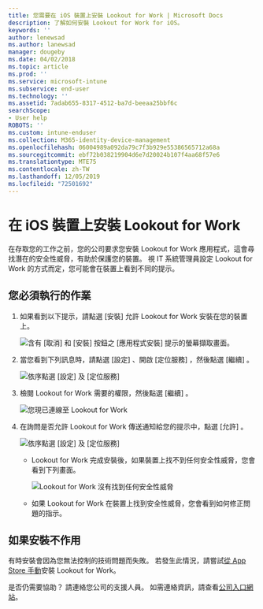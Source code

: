 ```yaml
---
title: 您需要在 iOS 裝置上安裝 Lookout for Work | Microsoft Docs
description: 了解如何安裝 Lookout for Work for iOS。
keywords: ''
author: lenewsad
ms.author: lanewsad
manager: dougeby
ms.date: 04/02/2018
ms.topic: article
ms.prod: ''
ms.service: microsoft-intune
ms.subservice: end-user
ms.technology: ''
ms.assetid: 7adab655-8317-4512-ba7d-beeaa25bbf6c
searchScope:
- User help
ROBOTS: ''
ms.custom: intune-enduser
ms.collection: M365-identity-device-management
ms.openlocfilehash: 06004989a092da79c7f3b929e55386565712a68a
ms.sourcegitcommit: ebf72b038219904d6e7d20024b107f4aa68f57e6
ms.translationtype: MTE75
ms.contentlocale: zh-TW
ms.lasthandoff: 12/05/2019
ms.locfileid: "72501692"
---
```

# <a name="install-lookout-for-work-on-your-ios-device"></a>在 iOS 裝置上安裝 Lookout for Work


在存取您的工作之前，您的公司要求您安裝 Lookout for Work 應用程式，這會尋找潛在的安全性威脅，有助於保護您的裝置。 視 IT 系統管理員設定 Lookout for Work 的方式而定，您可能會在裝置上看到不同的提示。


## <a name="what-you-need-to-do"></a>您必須執行的作業

1. 如果看到以下提示，請點選 [安裝]  允許 Lookout for Work 安裝在您的裝置上。

      ![含有 [取消] 和 [安裝] 按鈕之 [應用程式安裝] 提示的螢幕擷取畫面。](/intune-user-help/media/ios-mts-install-app-request-after-1804.png)

2. 當您看到下列訊息時，請點選 [設定]  、開啟 [定位服務]  ，然後點選 [繼續]  。

      ![依序點選 [設定] 及 [定位服務]](./media/ios-lfw-allow-location-services.png)

3. 檢閱 Lookout for Work 需要的權限，然後點選 [繼續]  。

      ![您現已連線至 Lookout for Work](./media/ios-lfw-permissions-lookout-needs.png)

4. 在詢問是否允許 Lookout for Work 傳送通知給您的提示中，點選 [允許]  。

     ![依序點選 [設定] 及 [定位服務]](./media/ios-lfw-allow-notifications.png)

   * Lookout for Work 完成安裝後，如果裝置上找不到任何安全性威脅，您會看到下列畫面。

     ![Lookout for Work 沒有找到任何安全性威脅](./media/ios-lfw-no-threats-found.png)

   * 如果 Lookout for Work 在裝置上找到安全性威脅，您會看到如何修正問題的指示。

## <a name="if-the-installation-doesnt-work"></a>如果安裝不作用

有時安裝會因為您無法控制的技術問題而失敗。 若發生此情況，請嘗試[從 App Store 手動](https://itunes.apple.com/app/lookout-for-work/id997193468)安裝 Lookout for Work。

是否仍需要協助？ 請連絡您公司的支援人員。 如需連絡資訊，請查看[公司入口網站](https://go.microsoft.com/fwlink/?linkid=2010980)。


